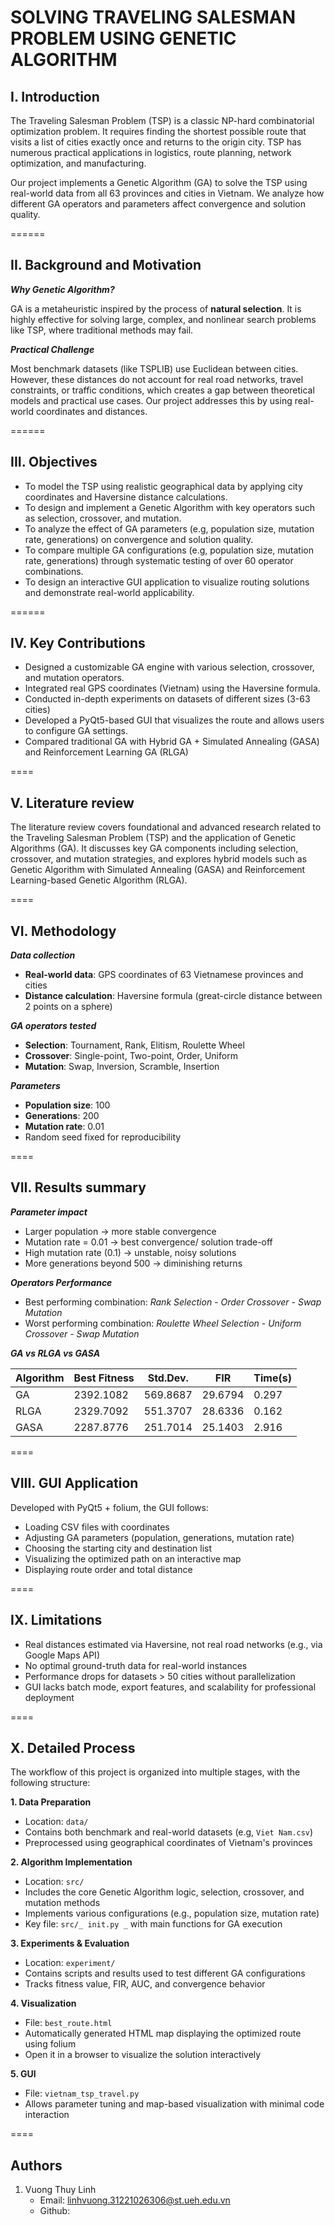 # SOLVING TRAVELING SALESMAN PROBLEM USING GENETIC ALGORITHM

## I. Introduction
The Traveling Salesman Problem (TSP) is a classic NP-hard combinatorial optimization problem. It requires finding the shortest possible route that visits a list of cities exactly once and returns to the origin city. TSP has numerous practical applications in logistics, route planning, network optimization, and manufacturing.

Our project implements a Genetic Algorithm (GA) to solve the TSP using real-world data from all 63 provinces and cities in Vietnam. We analyze how different GA operators and parameters affect convergence and solution quality. 

======
## II. Background and Motivation
**_Why Genetic Algorithm?_**

  GA is a metaheuristic inspired by the process of **natural selection**. It is highly effective for solving large, complex, and nonlinear search problems like TSP, where traditional methods may fail.

**_Practical Challenge_**

Most benchmark datasets (like TSPLIB) use Euclidean between cities. However, these distances do not account for real road networks, travel constraints, or traffic conditions, which creates a gap between theoretical models and practical use cases. Our project addresses this by using real-world coordinates and distances. 

======
## III. Objectives
* To model the TSP using realistic geographical data by applying city coordinates and Haversine distance calculations.
* To design and implement a Genetic Algorithm with key operators such as selection, crossover, and mutation.
* To analyze the effect of GA parameters (e.g, population size, mutation rate, generations) on convergence and solution quality.
* To compare multiple GA configurations (e.g, population size, mutation rate, generations) through systematic testing of over 60 operator combinations.
* To design an interactive GUI application to visualize routing solutions and demonstrate real-world applicability.

======
## IV. Key Contributions
* Designed a customizable GA engine with various selection, crossover, and mutation operators.
* Integrated real GPS coordinates (Vietnam) using the Haversine formula.
* Conducted in-depth experiments on datasets of different sizes (3-63 cities)
* Developed a PyQt5-based GUI that visualizes the route and allows users to configure GA settings.
* Compared traditional GA with Hybrid GA + Simulated Annealing (GASA) and Reinforcement Learning GA (RLGA)

====
## V. Literature review

The literature review covers foundational and advanced research related to the Traveling Salesman Problem (TSP) and the application of Genetic Algorithms (GA). It discusses key GA components including selection, crossover, and mutation strategies, and explores hybrid models such as Genetic Algorithm with Simulated Annealing (GASA) and Reinforcement Learning-based Genetic Algorithm (RLGA).

====
## VI. Methodology
**_Data collection_**

* **Real-world data**: GPS coordinates of 63 Vietnamese provinces and cities
* **Distance calculation**: Haversine formula (great-circle distance between 2 points on a sphere)

**_GA operators tested_**

* **Selection**: Tournament, Rank, Elitism, Roulette Wheel
* **Crossover**: Single-point, Two-point, Order, Uniform
* **Mutation**: Swap, Inversion, Scramble, Insertion

**_Parameters_**
* **Population size**: 100
* **Generations**: 200
* **Mutation rate**: 0.01
* Random seed fixed for reproducibility

====
## VII. Results summary
**_Parameter impact_**

* Larger population -> more stable convergence
* Mutation rate = 0.01 -> best convergence/ solution trade-off
* High mutation rate (0.1) -> unstable, noisy solutions
* More generations beyond 500 -> diminishing returns

**_Operators Performance_**
 * Best performing combination: _Rank Selection - Order Crossover - Swap Mutation_
 * Worst performing combination: _Roulette Wheel Selection - Uniform Crossover - Swap Mutation_

**_GA vs RLGA vs GASA_**

| **Algorithm** | **Best Fitness** | **Std.Dev.** | **FIR** | **Time(s)** |
|---|---|---|---|---|
| GA | 2392.1082 | 569.8687 | 29.6794 | 0.297 |
| RLGA | 2329.7092 | 551.3707 | 28.6336 | 0.162 |
| GASA | 2287.8776 | 251.7014 | 25.1403 | 2.916 |

====
## VIII. GUI Application

Developed with PyQt5 + folium, the GUI follows:
* Loading CSV files with coordinates
* Adjusting GA parameters (population, generations, mutation rate)
* Choosing the starting city and destination list
* Visualizing the optimized path on an interactive map
* Displaying route order and total distance

====
## IX. Limitations

*  Real distances estimated via Haversine, not real road networks (e.g., via Google Maps API)
*  No optimal ground-truth data for real-world instances
*  Performance drops for datasets > 50 cities without parallelization
*  GUI lacks batch mode, export features, and scalability for professional deployment

====
## X. Detailed Process

The workflow of this project is organized into multiple stages, with the following structure:

**1. Data Preparation**
* Location: ```data/```
* Contains both benchmark and real-world datasets (e.g, ```Viet Nam.csv```)
* Preprocessed using geographical coordinates of Vietnam's provinces

**2. Algorithm Implementation**
* Location: ```src/```
* Includes the core Genetic Algorithm logic, selection, crossover, and mutation methods
* Implements various configurations (e.g., population size, mutation rate)
* Key file: ```src/_ init.py _``` with main functions for GA execution

**3. Experiments & Evaluation**
*  Location: ```experiment/```
*  Contains scripts and results used to test different GA configurations
*  Tracks fitness value, FIR, AUC, and convergence behavior

**4. Visualization**
* File: ```best_route.html```
* Automatically generated HTML map displaying the optimized route using folium
* Open it in a browser to visualize the solution interactively

**5. GUI**
* File: ```vietnam_tsp_travel.py```
* Allows parameter tuning and map-based visualization with minimal code interaction

====
## Authors ##

1. Vuong Thuy Linh
   * Email: linhvuong.31221026306@st.ueh.edu.vn
   * Github: 
   
